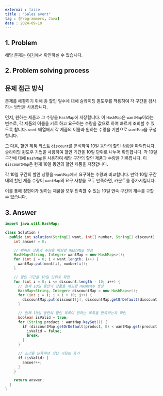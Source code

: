 ```yaml
---
external : false
title : "Sales event"
tag : [Programmers, Java]
date : 2024-09-10
---
```


## 1. Problem

해당 문제는 [여기](https://school.programmers.co.kr/learn/courses/30/lessons/131127)에서 확인하실 수 있습니다.

## 2. Problem solving process

## 문제 접근 방식

문제를 해결하기 위해 총 할인 일수에 대해 슬라이딩 윈도우를 적용하여 각 구간을 검사하는 방법을 사용합니다.

먼저, 원하는 제품과 그 수량을 `HashMap`에 저장합니다. 이 `HashMap`은 `wantMap`이라는 변수로, 각 제품의 이름을 키로 하고 요구하는 수량을 값으로 하여 빠르게 조회할 수 있도록 합니다. `want` 배열에서 각 제품의 이름과 원하는 수량을 기반으로 `wantMap`을 구성합니다.

그 다음, 할인 제품 리스트 `discount`를 분석하여 10일 동안의 할인 상황을 파악합니다. 슬라이딩 윈도우 기법을 사용하여 할인 기간을 10일 단위로 나누어 확인합니다. 각 10일 구간에 대해 `HashMap`을 사용하여 해당 구간의 할인 제품과 수량을 기록합니다. 이 `discountMap`은 현재 10일 동안의 할인 제품을 저장합니다.

각 10일 구간의 할인 상황을 `wantMap`에서 요구하는 수량과 비교합니다. 만약 10일 구간 내의 할인 제품 수량이 `wantMap`의 요구 사항을 모두 만족하면, 카운트를 증가시킵니다.

이를 통해 정현이가 원하는 제품을 모두 만족할 수 있는 10일 연속 구간의 개수를 구할 수 있습니다.

## 3. Answer

```java
import java.util.HashMap;

class Solution {
  public int solution(String[] want, int[] number, String[] discount) {
    int answer = 0;

    // 원하는 상품과 수량을 매핑할 HashMap 생성
    HashMap<String, Integer> wantMap = new HashMap<>();
    for (int i = 0; i < want.length; i++) {
      wantMap.put(want[i], number[i]);
    }

    // 할인 기간을 10일 단위로 확인
    for (int i = 0; i <= discount.length - 10; i++) {
      // 현재 10일 동안의 상품을 매핑할 HashMap 생성
      HashMap<String, Integer> discountMap = new HashMap<>();
      for (int j = i; j < i + 10; j++) {
        discountMap.put(discount[j], discountMap.getOrDefault(discount[j], 0) + 1);
      }

      // 현재 10일 동안의 할인 목록이 원하는 목록을 만족하는지 확인
      boolean isValid = true;
      for (String product : wantMap.keySet()) {
        if (discountMap.getOrDefault(product, 0) < wantMap.get(product)) {
          isValid = false;
          break;
        }
      }

      // 조건을 만족하면 정답 카운트 증가
      if (isValid) {
        answer++;
      }
    }

    return answer;
  }
}
```
